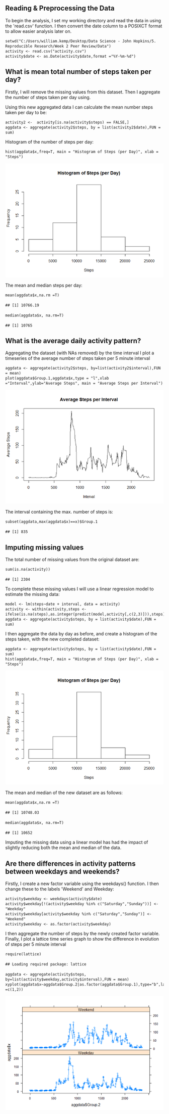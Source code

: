 Reading & Preprocessing the Data
--------------------------------

To begin the analysis, I set my working directory and read the data in
using the 'read.csv' function. I then convert the date column to a
POSIXCT format to allow easier analysis later on.

    setwd("C:/Users/william.kemp/Desktop/Data Science - John Hopkins/5. Reproducible Research/Week 2 Peer Review/Data")
    activity <- read.csv("activity.csv")
    activity$date <- as.Date(activity$date,format ="%Y-%m-%d")

What is mean total number of steps taken per day?
-------------------------------------------------

Firstly, I will remove the missing values from this dataset. Then I
aggregate the number of steps taken per day using.

Using this new aggregated data I can calculate the mean number steps
taken per day to be:

    activity2 <-  activity[is.na(activity$steps) == FALSE,]
    aggdata <- aggregate(activity2$steps, by = list(activity2$date),FUN = sum)

Histogram of the number of steps per day:

    hist(aggdata$x,freq=T, main = "Histogram of Steps (per Day)", xlab = "Steps")

![](RepData_Peer_Review_1_files/figure-markdown_strict/histsteps-1.png)

The mean and median steps per day:

    mean(aggdata$x,na.rm =T)

    ## [1] 10766.19

    median(aggdata$x, na.rm=T)

    ## [1] 10765

What is the average daily activity pattern?
-------------------------------------------

Aggregating the dataset (with NAs removed) by the time interval I plot a
timeseries of the average number of steps taken per 5 minute interval

    aggdata <- aggregate(activity2$steps, by=list(activity2$interval),FUN = mean)
    plot(aggdata$Group.1,aggdata$x,type = "l",xlab ="Interval",ylab="Average Steps", main = "Average Steps per Interval")

![](RepData_Peer_Review_1_files/figure-markdown_strict/plotint-1.png)

The interval containing the max. number of steps is:

    subset(aggdata,max(aggdata$x)==x)$Group.1

    ## [1] 835

Imputing missing values
-----------------------

The total number of missing values from the original dataset are:

    sum(is.na(activity))

    ## [1] 2304

To complete these missing values I will use a linear regression model to
estimate the missing data:

    model <- lm(steps~date + interval, data = activity)
    activity <- within(activity,steps <- ifelse(is.na(steps),as.integer(predict(model,activity[,c(2,3)])),steps))
    aggdata <- aggregate(activity$steps, by = list(activity$date),FUN = sum)

I then aggregate the data by day as before, and create a histogram of
the steps taken, with the new completed dataset:

    aggdata <- aggregate(activity$steps, by = list(activity$date),FUN = sum)
    hist(aggdata$x,freq=T, main = "Histogram of Steps (per Day)", xlab = "Steps")

![](RepData_Peer_Review_1_files/figure-markdown_strict/histcompletedat-1.png)

The mean and median of the new dataset are as follows:

    mean(aggdata$x,na.rm =T)

    ## [1] 10748.03

    median(aggdata$x, na.rm=T)

    ## [1] 10652

Imputing the missing data using a linear model has had the impact of
slightly reducing both the mean and median of the data.

Are there differences in activity patterns between weekdays and weekends?
-------------------------------------------------------------------------

Firstly, I create a new factor variable using the weekdays() function. I
then change these to the labels 'Weekend' and Weekday:

    activity$weekday <- weekdays(activity$date)
    activity$weekday[!(activity$weekday %in% c("Saturday","Sunday"))] <- "Weekday"
    activity$weekday[activity$weekday %in% c("Saturday","Sunday")] <- "Weekend"
    activity$weekday <- as.factor(activity$weekday)

I then aggregate the number of steps by the newly created factor
variable. Finally, I plot a lattice time series graph to show the
difference in evolution of steps per 5 minute interval

    require(lattice)

    ## Loading required package: lattice

    aggdata <- aggregate(activity$steps, by=list(activity$weekday,activity$interval),FUN = mean)
    xyplot(aggdata$x~aggdata$Group.2|as.factor(aggdata$Group.1),type="b",layout =c(1,2))

![](RepData_Peer_Review_1_files/figure-markdown_strict/weekdayplot-1.png)
